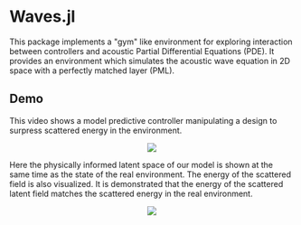 # Waves.jl

This package implements a "gym" like environment for exploring interaction between controllers and acoustic Partial Differential Equations (PDE). It provides an environment which simulates the acoustic wave equation in 2D space with a perfectly matched layer (PML). 

## Demo

This video shows a model predictive controller manipulating a design to surpress scattered energy in the environment.

<p align="center">
	<img src="https://github.com/gladisor/Waves.jl/blob/wildfire/images/mpc.gif">
</p>

Here the physically informed latent space of our model is shown at the same time as the state of the real environment. The energy of the scattered field is also visualized. It is demonstrated that the energy of the scattered latent field matches the scattered energy in the real environment.

<p align="center">
	<img src="https://github.com/gladisor/Waves.jl/blob/wildfire/images/dashboard.gif">
</p>